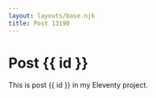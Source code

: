 ```yaml
---
layout: layouts/base.njk
title: Post 13190
---
```


# Post {{ id }}

This is post {{ id }} in my Eleventy project.
